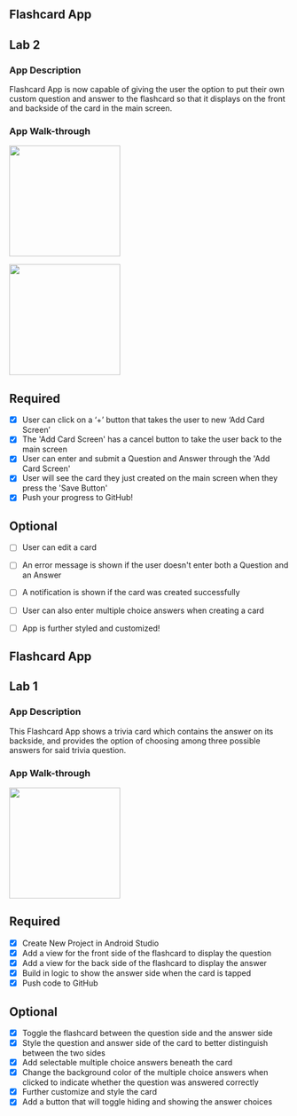 ## Flashcard App

## Lab 2

### App Description
Flashcard App is now capable of giving the user the option to put their own custom question and answer to the flashcard so that it displays on the front and backside of the card in the main screen.

### App Walk-through

<img src="http://g.recordit.co/INukit1siV.gif" width=200><br>

<img src="http://g.recordit.co/zW3qsG3wYW.gif" width=200><br>

## Required
- [x] User can click on a ‘+’ button that takes the user to new ‘Add Card Screen’
- [x] The 'Add Card Screen' has a cancel button to take the user back to the main screen
- [x] User can enter and submit a Question and Answer through the 'Add Card Screen'
- [x] User will see the card they just created on the main screen when they press the 'Save Button'
- [x] Push your progress to GitHub!

## Optional
- [ ] User can edit a card
- [ ] An error message is shown if the user doesn't enter both a Question and an Answer
- [ ] A notification is shown if the card was created successfully
- [ ] User can also enter multiple choice answers when creating a card
- [ ] App is further styled and customized!



## Flashcard App 

## Lab 1

### App Description
This Flashcard App shows a trivia card which contains the answer on its backside, and provides the option of choosing among three possible answers for said trivia question. 

### App Walk-through
<img src="http://g.recordit.co/fn8yQ5ju1Y.gif" width=200><br>

## Required
- [x] Create New Project in Android Studio
- [x] Add a view for the front side of the flashcard to display the question
- [x] Add a view for the back side of the flashcard to display the answer
- [x] Build in logic to show the answer side when the card is tapped
- [x] Push code to GitHub
## Optional
- [x] Toggle the flashcard between the question side and the answer side
- [x] Style the question and answer side of the card to better distinguish between the two sides
- [x] Add selectable multiple choice answers beneath the card
- [x] Change the background color of the multiple choice answers when clicked to indicate whether the question was answered correctly
- [x] Further customize and style the card
- [x] Add a button that will toggle hiding and showing the answer choices
